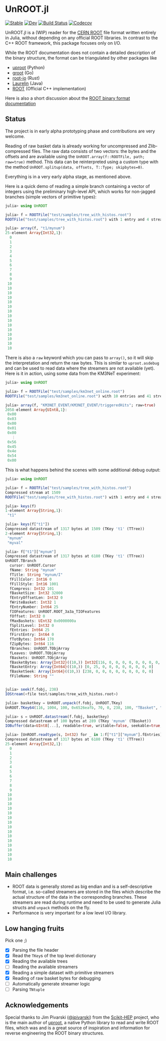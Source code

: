 # UnROOT.jl

[![Stable](https://img.shields.io/badge/docs-stable-blue.svg)](https://tamasgal.github.io/UnROOT.jl/stable)
[![Dev](https://img.shields.io/badge/docs-dev-blue.svg)](https://tamasgal.github.io/UnROOT.jl/dev)
[![Build Status](https://travis-ci.com/tamasgal/UnROOT.jl.svg?branch=master)](https://travis-ci.com/tamasgal/UnROOT.jl)
[![Codecov](https://codecov.io/gh/tamasgal/UnROOT.jl/branch/master/graph/badge.svg)](https://codecov.io/gh/tamasgal/UnROOT.jl)

UnROOT.jl is a (WIP) reader for the [CERN ROOT](https://root.cern) file format
written entirely in Julia, without depending on any official ROOT libraries.
In contrast to the C++ ROOT framework, this package focuses only on I/O.

While the ROOT documentation does not contain a detailed description of the
binary structure, the format can be triangulated by other packages like

- [uproot](https://github.com/scikit-hep/uproot) (Python)
- [groot](https://godoc.org/go-hep.org/x/hep/groot#hdr-File_layout) (Go)
- [root-io](https://github.com/cbourjau/alice-rs/tree/master/root-io) (Rust)
- [Laurelin](https://github.com/spark-root/laurelin) (Java)
- [ROOT](https://github.com/root-project/root) (Official C++ implementation)

Here is also a short discussion about the [ROOT binary format
documentation](https://github.com/scikit-hep/uproot/issues/401) 

## Status
The project is in early alpha prototyping phase and contributions are very
welcome.

Reading of raw basket data is already working for uncompressed and
Zlib-compressed files. The raw data consists of two vectors: the bytes
and the offsets and are available using the
`UnROOT.array(f::ROOTFile, path; raw=true)` method. This data can
be reinterpreted using a custom type with the method
`UnROOT.splitup(data, offsets, T::Type; skipbytes=0)`.

Everything is in a very early alpha stage, as mentioned above.

Here is a quick demo of reading a simple branch containing a vector of integers
using the preliminary high-level API, which works for non-jagged branches
(simple vectors of primitive types):

```julia
julia> using UnROOT

julia> f = ROOTFile("test/samples/tree_with_histos.root")
ROOTFile("test/samples/tree_with_histos.root") with 1 entry and 4 streamers.

julia> array(f, "t1/mynum")
25-element Array{Int32,1}:
  0
  1
  2
  3
  4
  5
  6
  7
  8
  9
 10
 10
 10
 10
 10
 10
 10
 10
 10
 10
 10
 10
 10
 10
 10
```

There is also a `raw` keyword which you can pass to `array()`, so it will skip
the interpretation and return the raw bytes. This is similar to `uproot.asdebug`
and can be used to read data where the streamers are not available (yet).
Here is it in action, using some data from the KM3NeT experiment:

``` julia
julia> using UnROOT

julia> f = ROOTFile("test/samples/km3net_online.root")
ROOTFile("test/samples/km3net_online.root") with 10 entries and 41 streamers.

julia> array(f, "KM3NET_EVENT/KM3NET_EVENT/triggeredHits"; raw=true)
2058-element Array{UInt8,1}:
 0x00
 0x03
 0x00
 0x01
 0x00
   ⋮
 0x56
 0x45
 0x4e
 0x54
 0x00
```

This is what happens behind the scenes with some additional debug output:

``` julia
julia> using UnROOT

julia> f = ROOTFile("test/samples/tree_with_histos.root")
Compressed stream at 1509
ROOTFile("test/samples/tree_with_histos.root") with 1 entry and 4 streamers.

julia> keys(f)
1-element Array{String,1}:
 "t1"

julia> keys(f["t1"])
Compressed datastream of 1317 bytes at 1509 (TKey 't1' (TTree))
2-element Array{String,1}:
 "mynum"
 "myval"

julia> f["t1"]["mynum"]
Compressed datastream of 1317 bytes at 6180 (TKey 't1' (TTree))
UnROOT.TBranch
  cursor: UnROOT.Cursor
  fName: String "mynum"
  fTitle: String "mynum/I"
  fFillColor: Int16 0
  fFillStyle: Int16 1001
  fCompress: Int32 101
  fBasketSize: Int32 32000
  fEntryOffsetLen: Int32 0
  fWriteBasket: Int32 1
  fEntryNumber: Int64 25
  fIOFeatures: UnROOT.ROOT_3a3a_TIOFeatures
  fOffset: Int32 0
  fMaxBaskets: UInt32 0x0000000a
  fSplitLevel: Int32 0
  fEntries: Int64 25
  fFirstEntry: Int64 0
  fTotBytes: Int64 170
  fZipBytes: Int64 116
  fBranches: UnROOT.TObjArray
  fLeaves: UnROOT.TObjArray
  fBaskets: UnROOT.TObjArray
  fBasketBytes: Array{Int32}((10,)) Int32[116, 0, 0, 0, 0, 0, 0, 0, 0, 0]
  fBasketEntry: Array{Int64}((10,)) [0, 25, 0, 0, 0, 0, 0, 0, 0, 0]
  fBasketSeek: Array{Int64}((10,)) [238, 0, 0, 0, 0, 0, 0, 0, 0, 0]
  fFileName: String ""


julia> seek(f.fobj, 238)
IOStream(<file test/samples/tree_with_histos.root>)

julia> basketkey = UnROOT.unpack(f.fobj, UnROOT.TKey)
UnROOT.TKey64(116, 1004, 100, 0x6526eafb, 70, 0, 238, 100, "TBasket", "mynum", "t1")

julia> s = UnROOT.datastream(f.fobj, basketkey)
Compressed datastream of 100 bytes at 289 (TKey 'mynum' (TBasket))
IOBuffer(data=UInt8[...], readable=true, writable=false, seekable=true, append=false, size=100, maxsize=Inf, ptr=1, mark=-1)

julia> [UnROOT.readtype(s, Int32) for _ in 1:f["t1"]["mynum"].fEntries]
Compressed datastream of 1317 bytes at 6180 (TKey 't1' (TTree))
25-element Array{Int32,1}:
  0
  1
  2
  3
  4
  5
  6
  7
  8
  9
 10
 10
 10
 10
 10
 10
 10
 10
 10
 10
 10
 10
 10
 10
 10
```

## Main challenges

- ROOT data is generally stored as big endian and is a
  self-descriptive format, i.e. so-called streamers are stored in the files
  which describe the actual structure of the data in the corresponding branches.
  These streamers are read during runtime and need to be used to generate
  Julia structs and `unpack` methods on the fly.
- Performance is very important for a low level I/O library.


## Low hanging fruits

Pick one ;)

- [x] Parsing the file header
- [x] Read the `TKey`s of the top level dictionary
- [x] Reading the available trees
- [ ] Reading the available streamers
- [x] Reading a simple dataset with primitive streamers
- [x] Reading of raw basket bytes for debugging
- [ ] Automatically generate streamer logic
- [ ] Parsing `TNtuple`

## Acknowledgements

Special thanks to Jim Pivarski ([@jpivarski](https://github.com/jpivarski))
from the [Scikit-HEP](https://github.com/scikit-hep) project, who is the
main author of [uproot](https://github.com/scikit-hep/uproot), a native
Python library to read and write ROOT files, which was and is a great source
of inspiration and information for reverse engineering the ROOT binary
structures.
